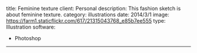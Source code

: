 title: Feminine texture
client: Personal
description: This fashion sketch is about feminine texture.
category: illustrations
date: 2014/3/1
image: https://farm1.staticflickr.com/617/21315043768_e85b7ee555
type: Illustration
software:
- Photoshop
---
